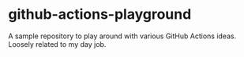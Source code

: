 # github-actions-playground
A sample repository to play around with various GitHub Actions ideas. Loosely related to my day job.
